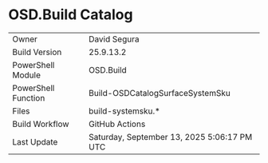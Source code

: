 ﻿# OSD.Build Catalog

| | |
|-|-|
| Owner | David Segura |
| Build Version | 25.9.13.2 |
| PowerShell Module | OSD.Build |
| PowerShell Function | Build-OSDCatalogSurfaceSystemSku |
| Files | build-systemsku.* |
| Build Workflow | GitHub Actions |
| Last Update | Saturday, September 13, 2025 5:06:17 PM UTC |
